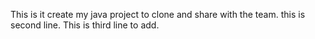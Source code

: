 This is it create my java project to clone and share with the team.
this is second line.
This is third line to add.

